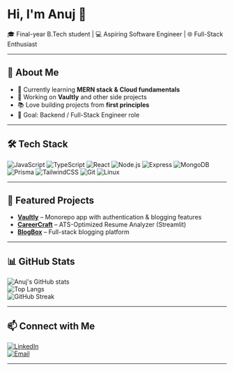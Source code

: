 # Hi, I'm Anuj 👋  

🎓 Final-year B.Tech student | 💻 Aspiring Software Engineer | 🌐 Full-Stack Enthusiast  

---

## 🚀 About Me
- 🌱 Currently learning **MERN stack & Cloud fundamentals**  
- 🔭 Working on **Vaultly** and other side projects  
- 📚 Love building projects from **first principles**  
- 🎯 Goal: Backend / Full-Stack Engineer role  

---

## 🛠️ Tech Stack
![JavaScript](https://img.shields.io/badge/-JavaScript-333333?style=flat&logo=javascript)
![TypeScript](https://img.shields.io/badge/-TypeScript-333333?style=flat&logo=typescript)
![React](https://img.shields.io/badge/-React-333333?style=flat&logo=react)
![Node.js](https://img.shields.io/badge/-Node.js-333333?style=flat&logo=node.js)
![Express](https://img.shields.io/badge/-Express-333333?style=flat&logo=express)
![MongoDB](https://img.shields.io/badge/-MongoDB-333333?style=flat&logo=mongodb)
![Prisma](https://img.shields.io/badge/-Prisma-333333?style=flat&logo=prisma)
![TailwindCSS](https://img.shields.io/badge/-TailwindCSS-333333?style=flat&logo=tailwind-css)
![Git](https://img.shields.io/badge/-Git-333333?style=flat&logo=git)
![Linux](https://img.shields.io/badge/-Linux-333333?style=flat&logo=linux)

---

## 📌 Featured Projects
- [**Vaultly**](https://github.com/anujb1212/vaultly) – Monorepo app with authentication & blogging features  
- [**CareerCraft**](https://github.com/anujb1212/careercraft) – ATS-Optimized Resume Analyzer (Streamlit)  
- [**BlogBox**](https://github.com/anujb1212/blogbox) – Full-stack blogging platform  


---

## 📊 GitHub Stats
![Anuj's GitHub stats](https://github-readme-stats.vercel.app/api?username=anujb1212&show_icons=true&theme=transparent)  
![Top Langs](https://github-readme-stats.vercel.app/api/top-langs/?username=anujb1212&layout=compact&theme=transparent)  
![GitHub Streak](https://streak-stats.demolab.com?user=anujb1212&theme=transparent)  

---

## 📫 Connect with Me
[![LinkedIn](https://img.shields.io/badge/-LinkedIn-0077B5?style=flat&logo=linkedin)](https://www.linkedin.com/in/anuj-bajpai-53b831255/)  
[![Email](https://img.shields.io/badge/-Email-D14836?style=flat&logo=gmail&logoColor=white)](mailto:anujbajpai.1212@gmail.com)

---
